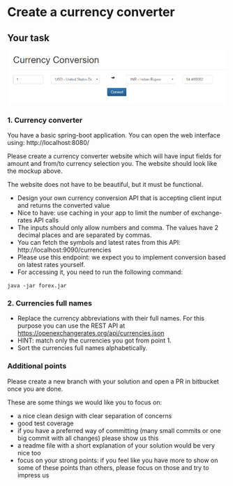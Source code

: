 # Create a currency converter

## Your task

![mockup](./task-mockup.png)

### 1. Currency converter

You have a basic spring-boot application. You can open the web interface using: http://localhost:8080/

Please create a currency converter website which will have input fields for amount and from/to currency selection you. The website should look like the mockup above.

The website does not have to be beautiful, but it must be functional.

* Design your own currency conversion API that is accepting client input and returns the converted value
* Nice to have: use caching in your app to limit the number of exchange-rates API calls
* The inputs should only allow numbers and comma. The values have 2 decimal places and are separated by commas.
* You can fetch the symbols and latest rates from this API: http://localhost:9090/currencies
* Please use this endpoint: we expect you to implement conversion based on latest rates yourself.
* For accessing it, you need to run the following command:
```shell
java -jar forex.jar
```

### 2. Currencies full names

* Replace the currency abbreviations with their full names. For this purpose you can use the REST API at https://openexchangerates.org/api/currencies.json
* HINT: match only the currencies you got from point 1.
* Sort the currencies full names alphabetically.

### Additional points

Please create a new branch with your solution and open a PR in bitbucket once you are done.

These are some things we would like you to focus on:

* a nice clean design with clear separation of concerns
* good test coverage
* if you have a preferred way of committing (many small commits or one big commit with all changes) please show us this
* a readme file with a short explanation of your solution would be very nice too
* focus on your strong points: if you feel like you have more to show on some of these points than others, please focus on those and try to impress us
